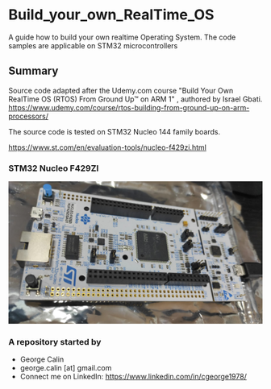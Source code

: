 # Build_your_own_RealTime_OS
A guide how to build your own realtime Operating System.  The code samples are applicable on STM32 microcontrollers

## Summary
Source code adapted after the Udemy.com course "Build Your Own RealTime OS (RTOS) From Ground Up™ on ARM 1" , authored by Israel Gbati.
https://www.udemy.com/course/rtos-building-from-ground-up-on-arm-processors/

The source code is tested on STM32 Nucleo 144 family boards.

https://www.st.com/en/evaluation-tools/nucleo-f429zi.html

### STM32 Nucleo F429ZI
![STM32 Nucleo 144 Development Board](STM32_Nucleo_144.jpg)

### A repository started by
* George Calin
* george.calin [at] gmail.com
* Connect me on LinkedIn: https://www.linkedin.com/in/cgeorge1978/
